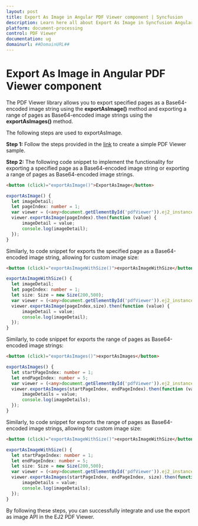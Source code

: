 ```yaml
---
layout: post
title: Export As Image in Angular PDF Viewer component | Syncfusion
description: Learn here all about Export As Image in Syncfusion Angular PDF Viewer component of Syncfusion Essential JS 2 and more.
platform: document-processing
control: PDF Viewer
documentation: ug
domainurl: ##DomainURL##
---
```


# Export As Image in Angular PDF Viewer component

The PDF Viewer library allows you to export specified pages as a Base64-encoded image string using the **exportAsImage()** method and exporting a range of pages as Base64-encoded image strings using the **exportAsImages()** method.

The following steps are used to exportAsImage.

**Step 1:** Follow the steps provided in the [link](https://help.syncfusion.com/document-processing/pdf/pdf-viewer/angular/getting-started) to create a simple PDF Viewer sample.

**Step 2:** The following code snippet to implement the functionality for exporting a specified page as a Base64-encoded image string or exporting a range of pages as Base64-encoded image strings.

```html
<button (click)="exportAsImage()">ExportAsImage</button>
```

```ts
exportAsImage() {
  let imageDetail;
  let pageIndex: number = 1;
  var viewer = (<any>document.getElementById('pdfViewer')).ej2_instances[0];
  viewer.exportAsImage(pageIndex).then(function (value) {
      imageDetail = value;
      console.log(imageDetail);
  });
}
```
Similarly, to code snippet for exports the specified page as a Base64-encoded image string, allowing for custom image size:

```html
<button (click)="exportAsImageWithSize()">exportAsImageWithSize</button>
```

```ts
exportAsImageWithSize() {
  let imageDetail;
  let pageIndex: number = 1;
  let size: Size = new Size(200,500);
  var viewer = (<any>document.getElementById('pdfViewer')).ej2_instances[0];
  viewer.exportAsImage(pageIndex,size).then(function (value) {
      imageDetail = value;
      console.log(imageDetail);
  });
}
```
Similarly, to code snippet for exports the range of pages as Base64-encoded image strings:

```html
<button (click)="exportAsImages()">exportAsImages</button>
```

```ts
exportAsImages() {
  let startPageIndex: number = 1;
  let endPageIndex: number = 5;
  var viewer = (<any>document.getElementById('pdfViewer')).ej2_instances[0];
  viewer.exportAsImages(startPageIndex, endPageIndex).then(function (value) {
      imageDetails = value;
      console.log(imageDetails);
  });
}
```
Similarly, to code snippet for exports the range of pages as Base64-encoded image strings, allowing for custom image size:

```html
<button (click)="exportAsImageWithSize()">exportAsImageWithSize</button>
```

```ts
exportAsImageWithSize() {
  let startPageIndex: number = 1;
  let endPageIndex: number = 5;
  let size: Size = new Size(200,500);
  var viewer = (<any>document.getElementById('pdfViewer')).ej2_instances[0];
  viewer.exportAsImages(startPageIndex, endPageIndex, size).then(function (value) {
      imageDetails = value;
      console.log(imageDetails);
  });
}
```

By following these steps, you can successfully integrate and use the export as image API in the EJ2 PDF Viewer.